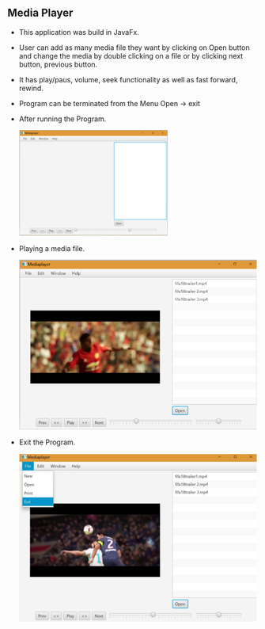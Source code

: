   ## Media Player

  * This application was build in JavaFx.
  * User can add as many media file they want by clicking on Open button and change the media by double clicking on a file or by clicking next button, previous button.
  * It has play/paus, volume, seek functionality as well as fast forward, rewind.
  * Program can be terminated from the Menu Open -> exit

  * After running the Program.

    <img src="images/img1.PNG" width="300">

  * Playing a media file.

    <img src="images/img2.PNG">


  * Exit the Program.

    <img src="images/img3.PNG">
